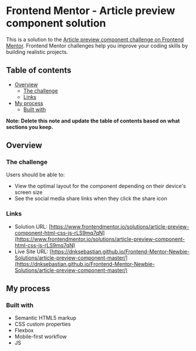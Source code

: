# Frontend Mentor - Article preview component solution

This is a solution to the [Article preview component challenge on Frontend Mentor](https://www.frontendmentor.io/challenges/article-preview-component-dYBN_pYFT). Frontend Mentor challenges help you improve your coding skills by building realistic projects. 

## Table of contents

- [Overview](#overview)
  - [The challenge](#the-challenge)
  - [Links](#links)
- [My process](#my-process)
  - [Built with](#built-with)


**Note: Delete this note and update the table of contents based on what sections you keep.**

## Overview

### The challenge

Users should be able to:

- View the optimal layout for the component depending on their device's screen size
- See the social media share links when they click the share icon

### Links

- Solution URL: [https://www.frontendmentor.io/solutions/article-preview-component-html-css-js-rLS9mq7qN](https://www.frontendmentor.io/solutions/article-preview-component-html-css-js-rLS9mq7qN)
- Live Site URL: [https://dnksebastian.github.io/Frontend-Mentor-Newbie-Solutions/article-preview-component-master/](https://dnksebastian.github.io/Frontend-Mentor-Newbie-Solutions/article-preview-component-master/)

## My process

### Built with

- Semantic HTML5 markup
- CSS custom properties
- Flexbox
- Mobile-first workflow
- JS




